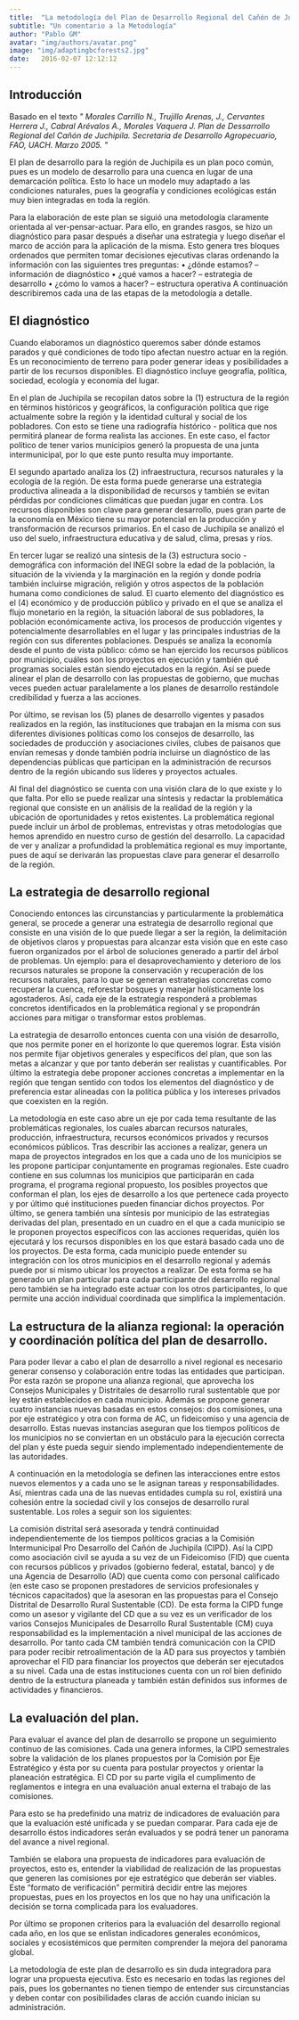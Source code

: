 ```yaml
---
title:  "La metodología del Plan de Desarrollo Regional del Cañón de Juchipila realizado por SEDAGRO, FAO y UACH"
subtitle: "Un comentario a la Metodología"
author: "Pablo GM"
avatar: "img/authors/avatar.png"
image: "img/adaptingbcforests2.jpg"
date:   2016-02-07 12:12:12
---
```


## Introducción

Basado en el texto *" Morales Carrillo N., Trujillo Arenas, J., Cervantes Herrera J., Cabral Arévalos A., Morales Vaquera J. Plan de Dessarrollo Regional del Cañón de Juchipila. Secretaría de Desarrollo Agropecuario, FAO, UACH. Marzo 2005. "*

El plan de desarrollo para la región de Juchipila es un plan poco común, pues es un modelo de desarrollo para una cuenca en lugar de una demarcación política. Esto lo hace un modelo muy adaptado a las condiciones naturales, pues la geografía y condiciones ecológicas están muy bien integradas en toda la región. 

Para la elaboración de este plan se siguió una metodología claramente orientada al ver-pensar-actuar. Para ello, en grandes rasgos, se hizo un diagnóstico para pasar después a diseñar una estrategia y luego diseñar el marco de acción para la aplicación de la misma. Esto genera tres bloques ordenados que permiten tomar decisiones ejecutivas claras ordenando la información con las siguientes tres preguntas: 
•	¿dónde estamos? – información de diagnóstico
•	¿qué vamos a hacer? – estrategia de desarrollo
•	¿cómo lo vamos a hacer? – estructura operativa
A continuación describiremos cada una de las etapas de la metodología a detalle.

## El diagnóstico

Cuando elaboramos un diagnóstico queremos saber dónde estamos parados y qué condiciones de todo tipo afectan nuestro actuar en la región. Es un reconocimiento de terreno para poder generar ideas y posibilidades a partir de los recursos disponibles. El diagnóstico incluye geografía, política, sociedad, ecología y economía del lugar.

En el plan de Juchipila se recopilan datos sobre la (1) estructura de la región en términos históricos y geográficos, la configuración política que rige actualmente sobre la región y la identidad cultural y social de los pobladores. Con esto se tiene una radiografía histórico - política que nos permitirá planear de forma realista las acciones. En este caso, el factor político de tener varios municipios generó la propuesta de una junta intermunicipal, por lo que este punto resulta muy importante. 

El segundo apartado analiza los (2) infraestructura, recursos naturales y la ecología de la región. De esta forma puede generarse una estrategia productiva alineada a la disponibilidad de recursos y también se evitan pérdidas por condiciones climáticas que puedan jugar en contra. Los recursos disponibles son clave para generar desarrollo, pues gran parte de la economía en México tiene su mayor potencial en la producción y transformación de recursos primarios. En el caso de Juchipila se analizó el uso del suelo, infraestructura educativa y de salud, clima, presas y ríos.

En tercer lugar se realizó una síntesis de la (3) estructura socio - demográfica con información del INEGI sobre la edad de la población, la situación de la vivienda y la marginación en la región y donde podría también incluirse migración, religión y otros aspectos de la población humana como condiciones de salud. 
El cuarto elemento del diagnóstico es el (4) económico y de producción público y privado en el que se analiza el flujo monetario en la región, la situación laboral de sus pobladores, la población económicamente activa, los procesos de producción vigentes y potencialmente desarrollables en el lugar y las principales industrias de la región con sus diferentes poblaciones. Después se analiza la economía desde el punto de vista público: cómo se han ejercido los recursos públicos por municipio, cuáles son los proyectos en ejecución y también qué programas sociales están siendo ejecutados en la región. Así se puede alinear el plan de desarrollo con las propuestas de gobierno, que muchas veces pueden actuar paralelamente a los planes de desarrollo restándole credibilidad y fuerza a las acciones.

Por último, se revisan los (5) planes de desarrollo vigentes y pasados realizados en la región, las instituciones que trabajan en la misma con sus diferentes divisiones políticas como los consejos de desarrollo, las sociedades de producción y asociaciones civiles, clubes de paisanos que envían remesas y donde también podría incluirse un diagnóstico de las dependencias públicas que participan en la administración de recursos dentro de la región ubicando sus líderes y proyectos actuales. 

Al final del diagnóstico se cuenta con una visión clara de lo que existe y lo que falta. Por ello se puede realizar una síntesis y redactar la problemática regional que consiste en un análisis de la realidad de la región y la ubicación de oportunidades y retos existentes. La problemática regional puede incluir un árbol de problemas, entrevistas y otras metodologías que hemos aprendido en nuestro curso de gestión del desarrollo. La capacidad de ver y analizar a profundidad la problemática regional es muy importante, pues de aquí se derivarán las propuestas clave para generar el desarrollo de la región.

## La estrategia de desarrollo regional

Conociendo entonces las circunstancias y particularmente la problemática general, se procede a generar una estrategia de desarrollo regional que consiste en una visión de lo que puede llegar a ser la región, la delimitación de objetivos claros y propuestas para alcanzar esta visión que en este caso fueron organizados por el árbol de soluciones generado a partir del árbol de problemas. Un ejemplo: para el desaprovechamiento y deterioro de los recursos naturales se propone la conservación y recuperación de los recursos naturales, para lo que se generan estrategias concretas como recuperar la cuenca, reforestar bosques y manejar holísticamente los agostaderos. Así, cada eje de la estrategia responderá a  problemas concretos identificados en la problemática regional y se propondrán acciones para mitigar o transformar estos problemas.

La estrategia de desarrollo entonces cuenta con una visión de desarrollo, que nos permite poner en el horizonte lo que queremos lograr. Esta visión nos permite fijar objetivos generales y específicos del plan, que son las metas a alcanzar y que por tanto deberán ser realistas y cuantificables. Por último la estrategia debe proponer acciones concretas a implementar en la región que tengan sentido con todos los elementos del diagnóstico y de preferencia estar alineadas con la política pública y los intereses privados que coexisten en la región. 

La metodología en este caso abre un eje por cada tema resultante de las problemáticas regionales, los cuales abarcan recursos naturales, producción, infraestructura, recursos económicos privados y recursos económicos públicos. Tras describir las acciones a realizar, genera un mapa de proyectos integrados en los que a cada uno de los municipios se les propone participar conjuntamente en programas regionales. Este cuadro contiene en sus columnas los municipios que participarán en cada programa, el programa regional propuesto, los posibles proyectos que conforman el plan, los ejes de desarrollo a los que pertenece cada proyecto y por último qué instituciones pueden financiar dichos proyectos. 
Por último, se genera también una síntesis por municipio de las estrategias derivadas del plan, presentado en un cuadro en el que a cada municipio se le proponen proyectos específicos con las acciones requeridas, quién los ejecutará y los recursos disponibles en los que estará basado cada uno de los proyectos. De esta forma, cada municipio puede entender su integración con los otros municipios en el desarrollo regional y además puede por si mismo ubicar los proyectos a realizar. De esta forma se ha generado un plan particular para cada participante del desarrollo regional pero también se ha integrado este actuar con los otros participantes, lo que permite una acción individual coordinada que simplifica la implementación.

## La estructura de la alianza regional: la operación y coordinación política del plan de desarrollo.

Para poder llevar a cabo el plan de desarrollo a nivel regional es necesario generar consenso y colaboración entre todas las entidades que participan. Por esta razón se propone una alianza regional, que aprovecha los Consejos Municipales y Distritales de desarrollo rural sustentable que por ley están establecidos en cada municipio. Además se propone generar cuatro instancias nuevas basadas en estos consejos: dos comisiones, una por eje estratégico y otra con forma de AC, un fideicomiso y una agencia de desarrollo. Estas nuevas instancias aseguran que los tiempos políticos de los municipios no se conviertan en un obstáculo para la ejecución correcta del plan y éste pueda seguir siendo implementado independientemente de las autoridades.

A continuación en la metodología se definen las interacciones entre estos nuevos elementos y a cada uno se le asignan tareas y responsabilidades. Así, mientras cada una de las nuevas entidades cumpla su rol, existirá una cohesión entre la sociedad civil y los consejos de desarrollo rural sustentable. Los roles a seguir son los siguientes:

La comisión distrital será asesorada y tendrá continuidad independientemente de los tiempos políticos gracias a la Comisión Intermunicipal Pro Desarrollo del Cañón de Juchipila (CIPD). Así la CIPD como asociación civil se ayuda a su vez de un Fideicomiso (FID) que cuenta con recursos públicos y privados (gobierno federal, estatal, banco) y de una Agencia de Desarrollo (AD) que cuenta como con personal calificado (en este caso se proponen prestadores de servicios profesionales y técnicos capacitados) que la asesoran en las propuestas para el Consejo Distrital de Desarrollo Rural Sustentable (CD). De esta forma la CIPD funge como un asesor y vigilante del CD que a su vez es un verificador de los varios Consejos Municipales de Desarrollo Rural Sustentable (CM) cuya responsabilidad es la implementación a nivel municipal de las acciones de desarrollo. Por tanto cada CM también tendrá comunicación con la CPID para poder recibir retroalimentación de la AD para sus proyectos y también aprovechar el FID para financiar los proyectos que deberán ser ejecutados a su nivel. Cada una de estas instituciones cuenta con un rol bien definido dentro de la estructura planeada y también están definidos sus informes de actividades y financieros.

## La evaluación del plan.

Para evaluar el avance del plan de desarrollo se propone un seguimiento continuo de las comisiones. Cada una genera informes, la CIPD semestrales sobre la validación de los planes propuestos por la Comisión por Eje Estratégico y ésta por su cuenta para postular proyectos y orientar la planeación estratégica. El CD por su parte vigila el cumplimento de reglamentos e integra en una evaluación anual externa el trabajo de las comisiones.

Para esto se ha predefinido una matriz de indicadores de evaluación para que la evaluación esté unificada y se puedan comparar. Para cada eje de desarrollo éstos indicadores serán evaluados y se podrá tener un panorama del avance a nivel regional.

También se elabora una propuesta de indicadores para evaluación de proyectos, esto es, entender la viabilidad de realización de las propuestas que generen las comisiones por eje estratégico que deberán ser viables. Este “formato de verificación” permitirá decidir entre las mejores propuestas, pues en los proyectos en los que no hay una unificación la decisión se torna complicada para los evaluadores. 

Por último se proponen criterios para la evaluación del desarrollo regional cada año, en los que se enlistan indicadores generales económicos, sociales y ecosistémicos que permiten comprender la mejora del panorama global.

La metodología de este plan de desarrollo es sin duda integradora para lograr una propuesta ejecutiva. Esto es necesario en todas las regiones del país, pues los gobernantes no tienen tiempo de entender sus circunstancias y deben contar con posibilidades claras de acción cuando inician su administración.
